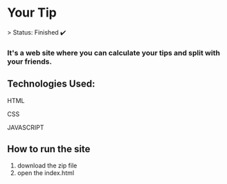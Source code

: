 <h1>Your Tip</h1>
> Status: Finished ✔️

### It's a web site where you can calculate your tips and split with your friends.

## Technologies Used:

HTML

CSS

JAVASCRIPT

## How to run the site

1) download the zip file
2) open the index.html
